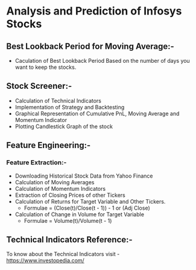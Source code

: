 # Analysis and Prediction of Infosys Stocks

## Best Lookback Period for Moving Average:-
* Caculation of Best Lookback Period Based on the number of days you want to keep the stocks.
## Stock Screener:-
* Calculation of Technical Indicators
* Implementation of Strategy and Backtesting
* Graphical Representation of Cumulative PnL, Moving Average and Momentum Indicator
* Plotting Candlestick Graph of the stock

## Feature Engineering:-
### Feature Extraction:- 
* Downloading Historical Stock Data from Yahoo Finance
* Calculation of Moving Averages
* Calculation of Momentum Indicators
* Extraction of Closing Prices of other Tickers
* Calculation of Returns for Target Variable and Other Tickers.
  - Formulae = (Close(t)/Close(t - 1)) - 1 or (Adj Close)
* Calculation of Change in Volume for Target Variable
  - Formulae = Volume(t)/Volume(t - 1)

## Technical Indicators Reference:-
To know about the Technical Indicators visit - https://www.investopedia.com/

